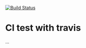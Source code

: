 [![Build Status](https://travis-ci.org/mfressdorf/dockerTestRep.svg?branch=master)](https://travis-ci.org/mfressdorf/dockerTestRep)

# CI test with travis

...
